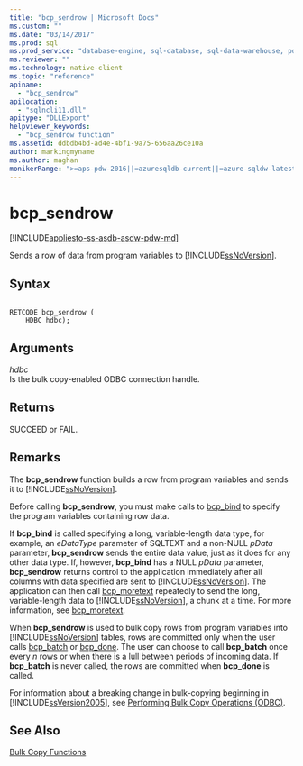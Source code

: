 ```yaml
---
title: "bcp_sendrow | Microsoft Docs"
ms.custom: ""
ms.date: "03/14/2017"
ms.prod: sql
ms.prod_service: "database-engine, sql-database, sql-data-warehouse, pdw"
ms.reviewer: ""
ms.technology: native-client
ms.topic: "reference"
apiname: 
  - "bcp_sendrow"
apilocation: 
  - "sqlncli11.dll"
apitype: "DLLExport"
helpviewer_keywords: 
  - "bcp_sendrow function"
ms.assetid: ddbdb4bd-ad4e-4bf1-9a75-656aa26ce10a
author: markingmyname
ms.author: maghan
monikerRange: ">=aps-pdw-2016||=azuresqldb-current||=azure-sqldw-latest||>=sql-server-2016||=sqlallproducts-allversions||>=sql-server-linux-2017||=azuresqldb-mi-current"
---
```

# bcp_sendrow
[!INCLUDE[appliesto-ss-asdb-asdw-pdw-md](../../includes/appliesto-ss-asdb-asdw-pdw-md.md)]

  Sends a row of data from program variables to [!INCLUDE[ssNoVersion](../../includes/ssnoversion-md.md)].  
  
## Syntax  
  
```  
  
RETCODE bcp_sendrow (  
    HDBC hdbc);  
```  
  
## Arguments  
 *hdbc*  
 Is the bulk copy-enabled ODBC connection handle.  
  
## Returns  
 SUCCEED or FAIL.  
  
## Remarks  
 The **bcp_sendrow** function builds a row from program variables and sends it to [!INCLUDE[ssNoVersion](../../includes/ssnoversion-md.md)].  
  
 Before calling **bcp_sendrow**, you must make calls to [bcp_bind](../../relational-databases/native-client-odbc-extensions-bulk-copy-functions/bcp-bind.md) to specify the program variables containing row data.  
  
 If **bcp_bind** is called specifying a long, variable-length data type, for example, an *eDataType* parameter of SQLTEXT and a non-NULL *pData* parameter, **bcp_sendrow** sends the entire data value, just as it does for any other data type. If, however, **bcp_bind** has a NULL *pData* parameter, **bcp_sendrow** returns control to the application immediately after all columns with data specified are sent to [!INCLUDE[ssNoVersion](../../includes/ssnoversion-md.md)]. The application can then call [bcp_moretext](../../relational-databases/native-client-odbc-extensions-bulk-copy-functions/bcp-moretext.md) repeatedly to send the long, variable-length data to [!INCLUDE[ssNoVersion](../../includes/ssnoversion-md.md)], a chunk at a time. For more information, see [bcp_moretext](../../relational-databases/native-client-odbc-extensions-bulk-copy-functions/bcp-moretext.md).  
  
 When **bcp_sendrow** is used to bulk copy rows from program variables into [!INCLUDE[ssNoVersion](../../includes/ssnoversion-md.md)] tables, rows are committed only when the user calls [bcp_batch](../../relational-databases/native-client-odbc-extensions-bulk-copy-functions/bcp-batch.md) or [bcp_done](../../relational-databases/native-client-odbc-extensions-bulk-copy-functions/bcp-done.md). The user can choose to call **bcp_batch** once every *n* rows or when there is a lull between periods of incoming data. If **bcp_batch** is never called, the rows are committed when **bcp_done** is called.  
  
 For information about a breaking change in bulk-copying beginning in [!INCLUDE[ssVersion2005](../../includes/ssversion2005-md.md)], see [Performing Bulk Copy Operations &#40;ODBC&#41;](../../relational-databases/native-client-odbc-bulk-copy-operations/performing-bulk-copy-operations-odbc.md).  
  
## See Also  
 [Bulk Copy Functions](../../relational-databases/native-client-odbc-extensions-bulk-copy-functions/sql-server-driver-extensions-bulk-copy-functions.md)  
  
  
